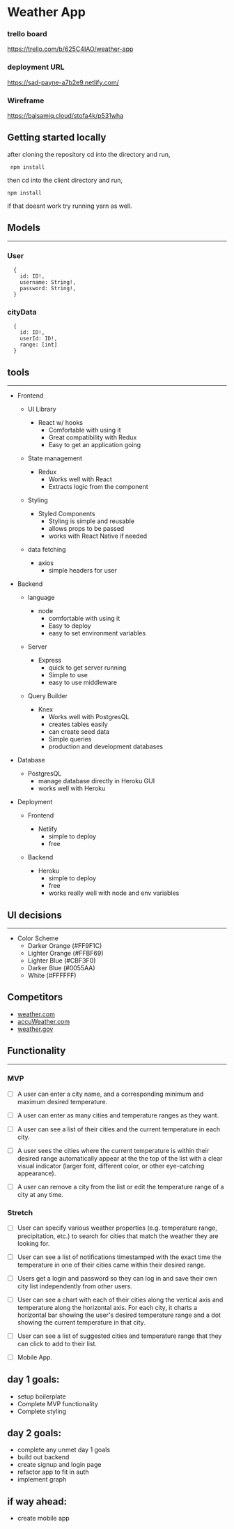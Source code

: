 # Weather App
### trello board
https://trello.com/b/625C4IAO/weather-app
### deployment URL
https://sad-payne-a7b2e9.netlify.com/
### Wireframe
https://balsamiq.cloud/stofa4k/p531wha

## Getting started locally
 after cloning the repository cd into the directory and run,
 ``` 
  npm install 
 ```
 then cd into the client directory and run,
 ```
 npm install
 ```
 if that doesnt work try running yarn as well.

## Models
-------------
### User
  ```
    {
      id: ID!,
      username: String!,
      password: String!,
    }
  ```
### cityData
  ```
    {
      id: ID!,
      userId: ID!,
      range: [int]
    }
  ```
## tools
-------------
* Frontend
  * UI Library
    * React w/ hooks
      * Comfortable with using it
      * Great compatibility with Redux
      * Easy to get an application going
      
  * State management
    * Redux
      * Works well with React
      * Extracts logic from the component
      
  * Styling
    * Styled Components
      * Styling is simple and reusable
      * allows props to be passed
      * works with React Native if needed
      
  * data fetching 
     * axios
       * simple headers for user
        
* Backend
   * language
     * node
       * comfortable with using it
       * Easy to deploy
       * easy to set environment variables
      
  * Server
    * Express 
      * quick to get server running
      * Simple to use
      * easy to use middleware
      
  * Query Builder
    * Knex
      * Works well with PostgresQL
      * creates tables easily
      * can create seed data
      * Simple queries
      * production and development databases
      
      
* Database
  * PostgresQL
    * manage database directly in Heroku GUI
    * works well with Heroku
    

* Deployment
  * Frontend
    * Netlify
        * simple to deploy
        * free
        
  * Backend
    * Heroku
      * simple to deploy
      * free
      * works really well with node and env variables


## UI decisions
-------------
* Color Scheme
  * Darker Orange (#FF9F1C)
  * Lighter Orange (#FFBF69)
  * Lighter Blue (#CBF3F0)
  * Darker Blue (#0055AA)
  * White (#FFFFFF)

## Competitors 
 * [weather.com](https://weather.com/)
 * [accuWeather.com](https://www.accuweather.com/)
 * [weather.gov](https://www.weather.gov/)
## Functionality
-------------
### MVP

- [ ] A user can enter a city name, and a corresponding minimum and maximum desired
temperature.
- [ ] A user can enter as many cities and temperature ranges as they want.

- [ ] A user can see a list of their cities and the current temperature in each city.

- [ ] A user sees the cities where the current temperature is within their desired range automatically
appear at the the top of the list with a clear visual indicator (larger font, different color, or other
eye-catching appearance).

- [ ] A user can remove a city from the list or edit the temperature range of a city at any time.

### Stretch

- [ ] User can specify various weather properties (e.g. temperature range, precipitation, etc.)
to search for cities that match the weather they are looking for.

- [ ] User can see a list of notifications timestamped with the exact time the temperature in
one of their cities came within their desired range.

- [ ] Users get a login and password so they can log in and save their own city list
independently from other users.

- [ ] User can see a chart with each of their cities along the vertical axis and temperature
along the horizontal axis. For each city, it charts a horizontal bar showing the user's
desired temperature range and a dot showing the current temperature in that city.

- [ ] User can see a list of suggested cities and temperature range that they can click to add
to their list.

- [ ] Mobile App.

## day 1 goals:
  * setup boilerplate
  * Complete MVP functionality
  * Complete styling
## day 2 goals:
  * complete any unmet day 1 goals
  * build out backend 
  * create signup and login page
  * refactor app to fit in auth
  * implement graph 
## if way ahead:
  * create mobile app

